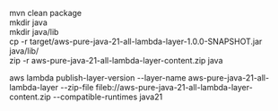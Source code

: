 mvn clean package  
mkdir java  
mkdir java/lib  
cp -r target/aws-pure-java-21-all-lambda-layer-1.0.0-SNAPSHOT.jar java/lib/  
zip -r aws-pure-java-21-all-lambda-layer-content.zip java  


aws lambda publish-layer-version --layer-name aws-pure-java-21-all-lambda-layer --zip-file fileb://aws-pure-java-21-all-lambda-layer-content.zip --compatible-runtimes java21  

